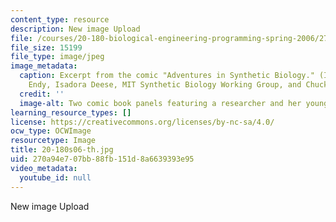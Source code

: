 ```yaml
---
content_type: resource
description: New image Upload
file: /courses/20-180-biological-engineering-programming-spring-2006/270a94e707bb88fb151d8a6639393e95_20-180s06-th.jpg
file_size: 15199
file_type: image/jpeg
image_metadata:
  caption: Excerpt from the comic "Adventures in Synthetic Biology." (Image by Drew
    Endy, Isadora Deese, MIT Synthetic Biology Working Group, and Chuck Wadey.)
  credit: ''
  image-alt: Two comic book panels featuring a researcher and her young assistant.
learning_resource_types: []
license: https://creativecommons.org/licenses/by-nc-sa/4.0/
ocw_type: OCWImage
resourcetype: Image
title: 20-180s06-th.jpg
uid: 270a94e7-07bb-88fb-151d-8a6639393e95
video_metadata:
  youtube_id: null
---
```

New image Upload